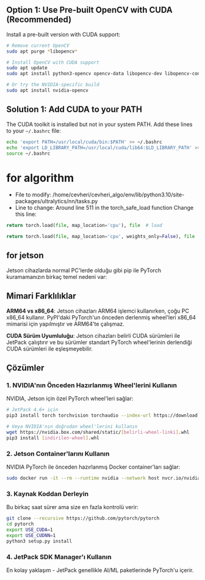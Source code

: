 ## Option 1: Use Pre-built OpenCV with CUDA (Recommended)

Install a pre-built version with CUDA support:

```bash
# Remove current OpenCV
sudo apt purge *libopencv*

# Install OpenCV with CUDA support
sudo apt update
sudo apt install python3-opencv opencv-data libopencv-dev libopencv-contrib-dev

# Or try the NVIDIA-specific build
sudo apt install nvidia-opencv
```

## Solution 1: Add CUDA to your PATH

The CUDA toolkit is installed but not in your system PATH. Add these lines to your `~/.bashrc` file:

```bash
echo 'export PATH=/usr/local/cuda/bin:$PATH' >> ~/.bashrc
echo 'export LD_LIBRARY_PATH=/usr/local/cuda/lib64:$LD_LIBRARY_PATH' >> ~/.bashrc
source ~/.bashrc
```

# for algorithm
 - File to modify: /home/cevheri/cevheri_algo/env/lib/python3.10/site-packages/ultralytics/nn/tasks.py
- Line to change: Around line 511 in the torch_safe_load function
Change this line:
```python
return torch.load(file, map_location='cpu'), file  # load
```
```python
return torch.load(file, map_location='cpu', weights_only=False), file  # load
```

## for jetson
Jetson cihazlarda normal PC'lerde olduğu gibi pip ile PyTorch kuramamanızın birkaç temel nedeni var:

## Mimari Farklılıklar

**ARM64 vs x86_64**: Jetson cihazları ARM64 işlemci kullanırken, çoğu PC x86_64 kullanır. PyPI'daki PyTorch'un önceden derlenmiş wheel'leri x86_64 mimarisi için yapılmıştır ve ARM64'te çalışmaz.

**CUDA Sürüm Uyumluluğu**: Jetson cihazları belirli CUDA sürümleri ile JetPack çalıştırır ve bu sürümler standart PyTorch wheel'lerinin derlendiği CUDA sürümleri ile eşleşmeyebilir.

## Çözümler

### 1. NVIDIA'nın Önceden Hazırlanmış Wheel'lerini Kullanın
NVIDIA, Jetson için özel PyTorch wheel'leri sağlar:

```bash
# JetPack 4.6+ için
pip3 install torch torchvision torchaudio --index-url https://download.pytorch.org/whl/cu118

# Veya NVIDIA'nın doğrudan wheel'lerini kullanın
wget https://nvidia.box.com/shared/static/[belirli-wheel-linki].whl
pip3 install [indirilen-wheel].whl
```

### 2. Jetson Container'larını Kullanın
NVIDIA PyTorch ile önceden hazırlanmış Docker container'ları sağlar:

```bash
sudo docker run -it --rm --runtime nvidia --network host nvcr.io/nvidia/l4t-pytorch:r35.2.1-pth2.0-py3
```

### 3. Kaynak Koddan Derleyin
Bu birkaç saat sürer ama size en fazla kontrolü verir:

```bash
git clone --recursive https://github.com/pytorch/pytorch
cd pytorch
export USE_CUDA=1
export USE_CUDNN=1
python3 setup.py install
```

### 4. JetPack SDK Manager'ı Kullanın
En kolay yaklaşım - JetPack genellikle AI/ML paketlerinde PyTorch'u içerir.

